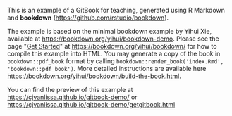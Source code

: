 This is an example of a GitBook for teaching, generated using 
R Markdown and **bookdown** (https://github.com/rstudio/bookdown). 

The example
is based on the minimal bookdown example by Yihui Xie, available at
https://bookdown.org/yihui/bookdown-demo.
Please see the page "[Get Started](https://bookdown.org/yihui/bookdown/get-started.html)" at https://bookdown.org/yihui/bookdown/ for how to compile this example into HTML. You may generate a copy of the book in `bookdown::pdf_book` format by calling `bookdown::render_book('index.Rmd', 'bookdown::pdf_book')`. More detailed instructions are available here https://bookdown.org/yihui/bookdown/build-the-book.html.

You can find the preview of this example at https://cjvanlissa.github.io/gitbook-demo/ or https://cjvanlissa.github.io/gitbook-demo/getgitbook.html

